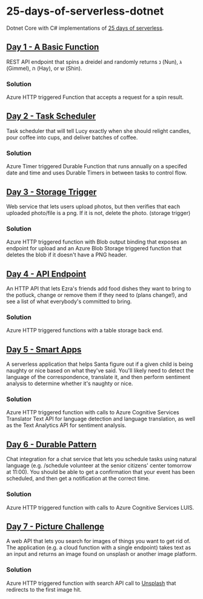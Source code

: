 # 25-days-of-serverless-dotnet

Dotnet Core with C# implementations of [25 days of serverless](https://25daysofserverless.com/).

## [Day 1 - A Basic Function](./day01/README.md)

REST API endpoint that spins a dreidel and randomly returns נ (Nun), ג (Gimmel), ה (Hay), or ש (Shin).

### Solution

Azure HTTP triggered Function that accepts a request for a spin result.

## [Day 2 - Task Scheduler](./day02/README.md)

Task scheduler that will tell Lucy exactly when she should relight candles, pour coffee into cups, and deliver batches of coffee.

### Solution

Azure Timer triggered Durable Function that runs annually on a specifed date and time and uses Durable Timers in between tasks to control flow.

## [Day 3 - Storage Trigger](./day03/README.md)

Web service that lets users upload photos, but then verifies that each uploaded photo/file is a png. If it is not, delete the photo. (storage trigger)

### Solution

Azure HTTP triggered function with Blob output binding that exposes an endpoint for upload and an Azure Blob Storage triggered function that deletes the blob if it doesn't have a PNG header.

## [Day 4 - API Endpoint](./day04/README.md)

An HTTP API that lets Ezra's friends add food dishes they want to bring to the potluck, change or remove them if they need to (plans change!), and see a list of what everybody's committed to bring.

### Solution

Azure HTTP triggered functions with a table storage back end.

## [Day 5 - Smart Apps](./day05/README.md)

A serverless application that helps Santa figure out if a given child is being naughty or nice based on what they've said. You'll likely need to detect the language of the correspondence, translate it, and then perform sentiment analysis to determine whether it's naughty or nice.

### Solution

Azure HTTP triggered function with calls to Azure Cognitive Services Translator Text API for language detection and language translation, as well as the Text Analytics API for sentiment analysis.

## [Day 6 - Durable Pattern](./day06/README.md)

Chat integration for a chat service that lets you schedule tasks using natural language (e.g. /schedule volunteer at the senior citizens' center tomorrow at 11:00). You should be able to get a confirmation that your event has been scheduled, and then get a notification at the correct time.

### Solution

Azure HTTP triggered function with calls to Azure Cognitive Services LUIS.

## [Day 7 - Picture Challenge](./day06/README.md)

A web API that lets you search for images of things you want to get rid of. The application (e.g. a cloud function with a single endpoint) takes text as an input and returns an image found on unsplash or another image platform.

### Solution

Azure HTTP triggered function with search API call to [Unsplash](https://api.unsplash.com) that redirects to the first image hit.
